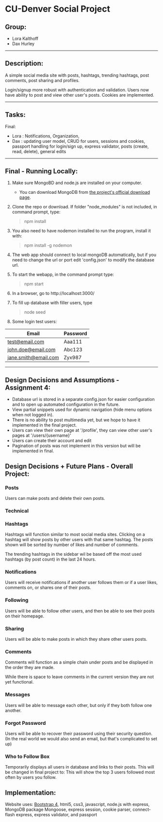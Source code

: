 # CU-Denver Social Project
## Group:
+ Lora Kalthoff
+ Dax Hurley
---
## Description:

A simple social media site with posts, hashtags, trending hashtags, post comments, post sharing and profiles.

Login/signup more robust with authentication and validation. Users now have ability to post and view other user's posts. Cookies are implemented.

---
## Tasks:
Final:
- Lora : Notifications, Organization, 
- Dax : updating user model, CRUD for users, sessions and cookies, passport handling for login/sign up, express validator, posts (create, read, delete), general edits

---
## Final - Running Locally:

1. Make sure MongoBD and node.js are installed on your computer.
    - You can download MongoDB from [the project's official download page](https://www.mongodb.com/try/download/community).
2. Clone the repo or download. If folder "node_modules" is not included, in command prompt, type:
    >npm install
3. You also need to have nodemon installed to run the program, install it with:
    >npm install -g nodemon
3. The web app should connect to local mongoDB automatically, but if you need to change the url or port edit 'config.json' to modify the database url.
4. To start the webapp, in the command prompt type:
    >npm start
5. In a browser, go to http://localhost:3000/
6. To fill up database with filler users, type
    >node seed

7. Some login test users:

| Email | Password |
---| ---
| test@email.com | Aaa111 |
| john.doe@email.com | Abc123 |
| jane.smith@email.com | Zyx987 |
---

## Design Decisions and Assumptions - Assignment 4:
 - Database url is stored in a separate config.json for easier configuration and to open up automated configuration in the future.
 - View partial snippets used for dynamic navigation (hide menu options when not logged in).
 - There is no ability to post multimedia yet, but we hope to have it implemented in the final project.
 - Users can view their own page at '/profile', they can view other user's pages at '/users/{username}'
 - Users can create their account and edit
 - Pagination of posts was not implement in this version but will be implemented in final.

## Design Decisions + Future Plans - Overall Project:

### Posts

Users can make posts and delete their own posts.

### Technical
### Hashtags

Hashtags will function similar to most social media sites. Clicking on a hashtag will show posts by other users with that same hashtag. The posts shown will be sorted by number of likes and number of comments.

The trending hashtags in the sidebar wil be based off the most used hashtags (by post count) in the last 24 hours.

### Notifications

Users will receive notifications if another user follows them or if a user likes, comments on, or shares one of their posts.

### Following

Users will be able to follow other users, and then be able to see their posts on their homepage.

### Sharing

Users will be able to make posts in which they share other users posts.

### Comments

Comments will function as a simple chain under posts and be displayed in the order they are made.

While there is space to leave comments in the current version they are not yet functional.

### Messages

Users will be able to message each other, but only if they both follow one another.

### Forgot Password

Users will be able to recover their password using their security question. (In the real world we would also send an email, but that's complicated to set up)
### Who to Follow Box

Temporarily displays all users in database and links to their posts. This will be changed in final project to: 
This will show the top 3 users followed most often by users you follow.

## Implementation:
Website uses:
 [Bootstrap 4](https://getbootstrap.com/), html5, css3, javascript, node.js with express, MongoDB package Mongoose, express session, cookie parser, connect-flash express, express validator, and passport
